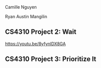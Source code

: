 Camille Nguyen

Ryan Austin Mangilin

CS4310 Project 2: Wait
-------------------------
https://youtu.be/8yfynIDX8GA

CS4310 Project 3: Prioritize It
-------------------------
